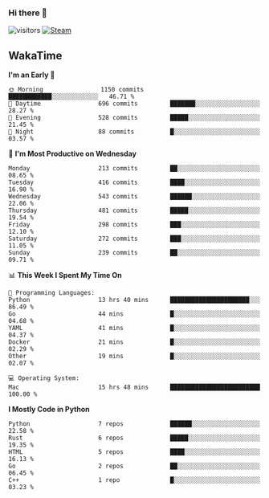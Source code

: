### Hi there 👋

![visitors](https://visitor-badge.glitch.me/badge?page_id=zhourunlai)
[![Steam](https://img.shields.io/badge/dynamic/json?url=https%3A%2F%2Fapi.swo.moe%2Fstats%2Fsteamgames%2F76561198285156854&query=count&color=0b1a37&label=Steam&labelColor=134375&logo=steam&suffix=+games&cacheSeconds=3600)](http://steamcommunity.com/profiles/76561198285156854)

## WakaTime
<!--START_SECTION:waka-->
**I'm an Early 🐤** 

```text
🌞 Morning                1150 commits        ████████████░░░░░░░░░░░░░   46.71 % 
🌆 Daytime                696 commits         ███████░░░░░░░░░░░░░░░░░░   28.27 % 
🌃 Evening                528 commits         █████░░░░░░░░░░░░░░░░░░░░   21.45 % 
🌙 Night                  88 commits          █░░░░░░░░░░░░░░░░░░░░░░░░   03.57 % 
```
📅 **I'm Most Productive on Wednesday** 

```text
Monday                   213 commits         ██░░░░░░░░░░░░░░░░░░░░░░░   08.65 % 
Tuesday                  416 commits         ████░░░░░░░░░░░░░░░░░░░░░   16.90 % 
Wednesday                543 commits         ██████░░░░░░░░░░░░░░░░░░░   22.06 % 
Thursday                 481 commits         █████░░░░░░░░░░░░░░░░░░░░   19.54 % 
Friday                   298 commits         ███░░░░░░░░░░░░░░░░░░░░░░   12.10 % 
Saturday                 272 commits         ███░░░░░░░░░░░░░░░░░░░░░░   11.05 % 
Sunday                   239 commits         ██░░░░░░░░░░░░░░░░░░░░░░░   09.71 % 
```


📊 **This Week I Spent My Time On** 

```text
💬 Programming Languages: 
Python                   13 hrs 40 mins      ██████████████████████░░░   86.49 % 
Go                       44 mins             █░░░░░░░░░░░░░░░░░░░░░░░░   04.68 % 
YAML                     41 mins             █░░░░░░░░░░░░░░░░░░░░░░░░   04.37 % 
Docker                   21 mins             █░░░░░░░░░░░░░░░░░░░░░░░░   02.29 % 
Other                    19 mins             █░░░░░░░░░░░░░░░░░░░░░░░░   02.07 % 

💻 Operating System: 
Mac                      15 hrs 48 mins      █████████████████████████   100.00 % 
```

**I Mostly Code in Python** 

```text
Python                   7 repos             ██████░░░░░░░░░░░░░░░░░░░   22.58 % 
Rust                     6 repos             █████░░░░░░░░░░░░░░░░░░░░   19.35 % 
HTML                     5 repos             ████░░░░░░░░░░░░░░░░░░░░░   16.13 % 
Go                       2 repos             ██░░░░░░░░░░░░░░░░░░░░░░░   06.45 % 
C++                      1 repo              █░░░░░░░░░░░░░░░░░░░░░░░░   03.23 % 
```




<!--END_SECTION:waka-->
